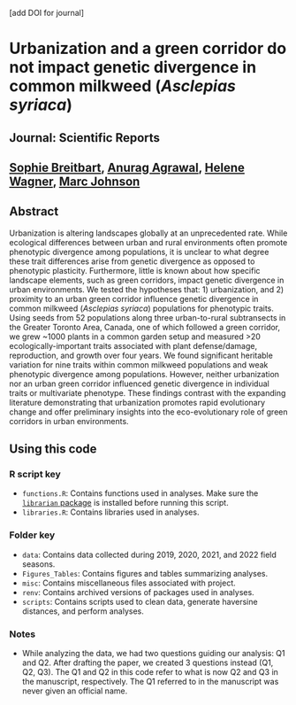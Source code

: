 [add DOI for journal]

# Urbanization and a green corridor do not impact genetic divergence in common milkweed (*Asclepias syriaca*)

## Journal: Scientific Reports

## [Sophie Breitbart](https://sbreitbart.github.io/), [Anurag Agrawal](https://agrawal.eeb.cornell.edu/), [Helene Wagner](https://sites.utm.utoronto.ca/wagnerlab/), [Marc Johnson](https://evoecolab.wordpress.com/)

## Abstract
Urbanization is altering landscapes globally at an unprecedented rate. While ecological differences between urban and rural environments often promote phenotypic divergence among populations, it is unclear to what degree these trait differences arise from genetic divergence as opposed to phenotypic plasticity. Furthermore, little is known about how specific landscape elements, such as green corridors, impact genetic divergence in urban environments. We tested the hypotheses that: 1) urbanization, and 2) proximity to an urban green corridor influence genetic divergence in common milkweed (*Asclepias syriaca*) populations for phenotypic traits. Using seeds from 52 populations along three urban-to-rural subtransects in the Greater Toronto Area, Canada, one of which followed a green corridor, we grew ~1000 plants in a common garden setup and measured >20 ecologically-important traits associated with plant defense/damage, reproduction, and growth over four years. We found significant heritable variation for nine traits within common milkweed populations and weak phenotypic divergence among populations. However, neither urbanization nor an urban green corridor influenced genetic divergence in individual traits or multivariate phenotype. These findings contrast with the expanding literature demonstrating that urbanization promotes rapid evolutionary change and offer preliminary insights into the eco-evolutionary role of green corridors in urban environments.

## Using this code

### R script key

* `functions.R`: Contains functions used in analyses. Make sure the [`librarian` package](https://cran.r-project.org/web/packages/librarian/vignettes/intro-to-librarian.html) is installed before running this script.
* `libraries.R`: Contains libraries used in analyses.

### Folder key

* `data`: Contains data collected during 2019, 2020, 2021, and 2022 field seasons.
* `Figures_Tables`: Contains figures and tables summarizing analyses.
* `misc`: Contains miscellaneous files associated with project.
* `renv`: Contains archived versions of packages used in analyses.
* `scripts`: Contains scripts used to clean data, generate haversine distances, and perform analyses.

### Notes

* While analyzing the data, we had two questions guiding our analysis: Q1 and Q2. After drafting the paper, we created 3 questions instead (Q1, Q2, Q3). The Q1 and Q2 in this code refer to what is now Q2 and Q3 in the manuscript, respectively. The Q1 referred to in the manuscript was never given an official name.
